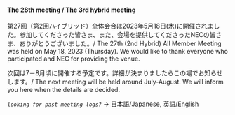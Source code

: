 #### The 28th meeting / The 3rd hybrid meeting

第27回（第2回ハイブリッド）全体会合は2023年5月18日(木)に開催されました。参加してくださった皆さま、また、会場を提供してくださったNECの皆さま、ありがとうございました。/ The 27th (2nd Hybrid) All Member Meeting was held on May 18, 2023 (Thursday). We would like to thank everyone who participated and NEC for providing the venue.

次回は7－8月頃に開催する予定です。詳細が決まりましたらこの場でお知らせします。/ The next meeting will be held around July-August. We will inform you here when the details are decided.

*`looking for past meeting logs?`* → [日本語/Japanese](https://openchain-project.github.io/OpenChain-JWG/meeting-minutes.html), [英語/English](https://openchain-project.github.io/OpenChain-JWG/meeting-minutes_en.html)  

